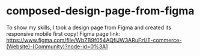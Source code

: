 # composed-design-page-from-figma
To show my skills, I took a design page from Figma and created its responsive mobile first copy!
Figma page link: https://www.figma.com/file/WbZB9f054AQfiJW3ARuFzI/E-commerce-(Website)-(Community)?node-id=0%3A1
